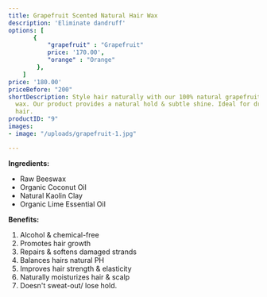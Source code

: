```yaml
---
title: Grapefruit Scented Natural Hair Wax
description: 'Eliminate dandruff'
options: [
       {
           "grapefruit" : "Grapefruit"
           price: '170.00', 
           "orange" : "Orange"
        },
    ]   
price: '180.00'
priceBefore: "200"
shortDescription: Style hair naturally with our 100% natural grapefruit scented hair
  wax. Our product provides a natural hold & subtle shine. Ideal for dry or damaged
  hair.
productID: "9"
images:
- image: "/uploads/grapefruit-1.jpg"

---
```

**Ingredients:**
* Raw Beeswax
* Organic Coconut Oil
* Natural Kaolin Clay
* Organic Lime Essential Oil

**Benefits:**
1. Alcohol & chemical-free
2. Promotes hair growth
3. Repairs & softens damaged strands
4. Balances hairs natural PH
5. Improves hair strength & elasticity
6. Naturally moisturizes hair & scalp
7. Doesn't sweat-out/ lose hold.
